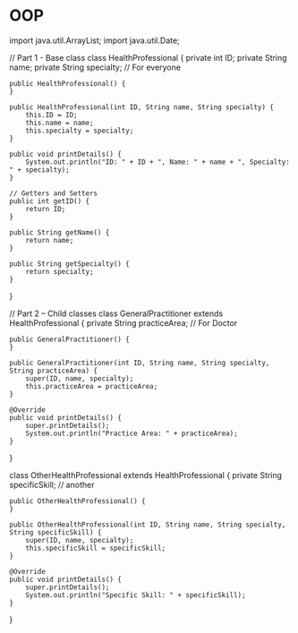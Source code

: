 # OOP
import java.util.ArrayList;
import java.util.Date;

// Part 1 - Base class
class HealthProfessional {
    private int ID;
    private String name;
    private String specialty; // For everyone

    public HealthProfessional() {
    }

    public HealthProfessional(int ID, String name, String specialty) {
        this.ID = ID;
        this.name = name;
        this.specialty = specialty;
    }

    public void printDetails() {
        System.out.println("ID: " + ID + ", Name: " + name + ", Specialty: " + specialty);
    }

    // Getters and Setters
    public int getID() {
        return ID;
    }

    public String getName() {
        return name;
    }

    public String getSpecialty() {
        return specialty;
    }
}

// Part 2 – Child classes
class GeneralPractitioner extends HealthProfessional {
    private String practiceArea; // For Doctor

    public GeneralPractitioner() {
    }

    public GeneralPractitioner(int ID, String name, String specialty, String practiceArea) {
        super(ID, name, specialty);
        this.practiceArea = practiceArea;
    }

    @Override
    public void printDetails() {
        super.printDetails();
        System.out.println("Practice Area: " + practiceArea);
    }
}

class OtherHealthProfessional extends HealthProfessional {
    private String specificSkill; // another

    public OtherHealthProfessional() {
    }

    public OtherHealthProfessional(int ID, String name, String specialty, String specificSkill) {
        super(ID, name, specialty);
        this.specificSkill = specificSkill;
    }

    @Override
    public void printDetails() {
        super.printDetails();
        System.out.println("Specific Skill: " + specificSkill);
    }
}
